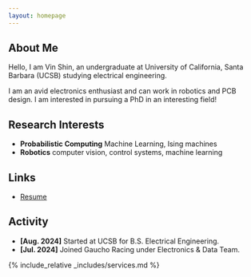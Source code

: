 ```yaml
---
layout: homepage
---
```


## About Me

Hello, I am Vin Shin, an undergraduate at University of California, Santa Barbara (UCSB) studying electrical engineering. 

I am an avid electronics enthusiast and can work in robotics and PCB design. I am interested in pursuing a PhD in an interesting field!

## Research Interests

- **Probabilistic Computing** Machine Learning, Ising machines
- **Robotics** computer vision, control systems, machine learning

## Links

<ul style="margin:0 0 5px;">
 <li><a href="./assets/files/VSRfeb2025.pdf"><autocolor>Resume</autocolor></a></li>
</ul>

## Activity

- **[Aug. 2024]** Started at UCSB for B.S. Electrical Engineering.
- **[Jul. 2024]** Joined Gaucho Racing under Electronics & Data Team.



{% include_relative _includes/services.md %}


 